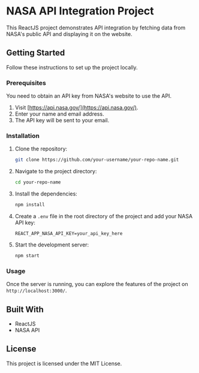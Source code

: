 # NASA API Integration Project

This ReactJS project demonstrates API integration by fetching data from NASA's public API and displaying it on the website.

## Getting Started

Follow these instructions to set up the project locally.

### Prerequisites

You need to obtain an API key from NASA's website to use the API.

1. Visit [https://api.nasa.gov/](https://api.nasa.gov/).
2. Enter your name and email address.
3. The API key will be sent to your email.

### Installation

1. Clone the repository:

   ```bash
   git clone https://github.com/your-username/your-repo-name.git
   ```

2. Navigate to the project directory:

   ```bash
   cd your-repo-name
   ```

3. Install the dependencies:

   ```bash
   npm install
   ```

4. Create a `.env` file in the root directory of the project and add your NASA API key:

   ```
   REACT_APP_NASA_API_KEY=your_api_key_here
   ```

5. Start the development server:

   ```bash
   npm start
   ```

### Usage

Once the server is running, you can explore the features of the project on `http://localhost:3000/`.

## Built With

- ReactJS
- NASA API

## License

This project is licensed under the MIT License.
